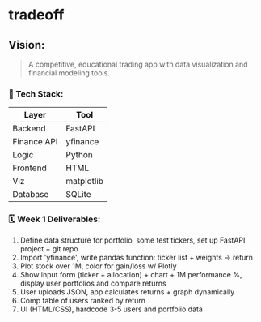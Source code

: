 # tradeoff
## **Vision:**
> A competitive, educational trading app with data visualization and financial modeling tools.
### 🔨 Tech Stack:
| **Layer** | **Tool** |
| ----------- | ----------- |
| Backend | FastAPI |
| Finance API | yfinance |
| Logic | Python |
| Frontend | HTML |
| Viz | matplotlib |
| Database | SQLite |
### 🗓️ Week 1 Deliverables:
1. Define data structure for portfolio, some test tickers, set up FastAPI project + git repo
2. Import 'yfinance', write pandas function: ticker list + weights -> return
3. Plot stock over 1M, color for gain/loss w/ Plotly
4. Show input form (ticker + allocation) + chart + 1M performance %, display user portfolios and compare returns
5. User uploads JSON, app calculates returns + graph dynamically
6. Comp table of users ranked by return
7. UI (HTML/CSS), hardcode 3-5 users and portfolio data
